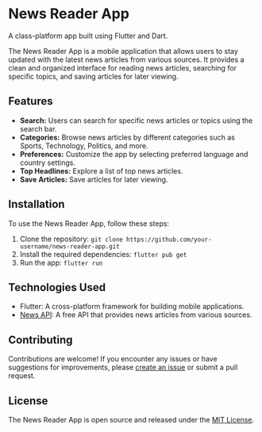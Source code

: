 # News Reader App

A class-platform app built using Flutter and Dart.

The News Reader App is a mobile application that allows users to stay updated with the latest news articles from various sources. It provides a clean and organized interface for reading news articles, searching for specific topics, and saving articles for later viewing.

## Features

- **Search:** Users can search for specific news articles or topics using the search bar.
- **Categories:** Browse news articles by different categories such as Sports, Technology, Politics, and more.
- **Preferences:** Customize the app by selecting preferred language and country settings.
- **Top Headlines:** Explore a list of top news articles.
- **Save Articles:** Save articles for later viewing.

## Installation

To use the News Reader App, follow these steps:

1. Clone the repository: `git clone https://github.com/your-username/news-reader-app.git`
2. Install the required dependencies: `flutter pub get`
3. Run the app: `flutter run`

## Technologies Used

- Flutter: A cross-platform framework for building mobile applications.
- [News API](https://newsapi.org/): A free API that provides news articles from various sources.

## Contributing

Contributions are welcome! If you encounter any issues or have suggestions for improvements, please [create an issue](https://github.com/your-username/news-reader-app/issues) or submit a pull request.

## License

The News Reader App is open source and released under the [MIT License](https://opensource.org/licenses/MIT).

